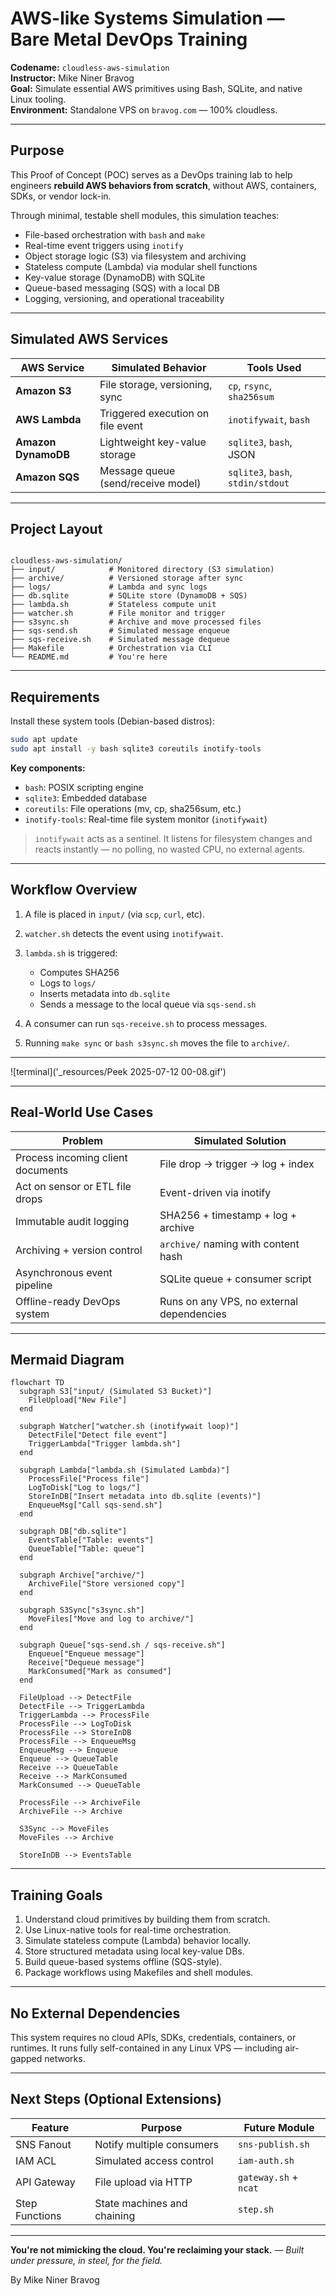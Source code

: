 # AWS-like Systems Simulation — Bare Metal DevOps Training

**Codename:** `cloudless-aws-simulation`  
**Instructor:** Mike Niner Bravog  
**Goal:** Simulate essential AWS primitives using Bash, SQLite, and native Linux tooling.  
**Environment:** Standalone VPS on `bravog.com` — 100% cloudless.

---

## Purpose

This Proof of Concept (POC) serves as a DevOps training lab to help engineers **rebuild AWS behaviors from scratch**, without AWS, containers, SDKs, or vendor lock-in.

Through minimal, testable shell modules, this simulation teaches:

- File-based orchestration with `bash` and `make`
- Real-time event triggers using `inotify`
- Object storage logic (S3) via filesystem and archiving
- Stateless compute (Lambda) via modular shell functions
- Key-value storage (DynamoDB) with SQLite
- Queue-based messaging (SQS) with a local DB
- Logging, versioning, and operational traceability

---

## Simulated AWS Services

| AWS Service         | Simulated Behavior                         | Tools Used                            |
|---------------------|--------------------------------------------|----------------------------------------|
| **Amazon S3**       | File storage, versioning, sync             | `cp`, `rsync`, `sha256sum`             |
| **AWS Lambda**      | Triggered execution on file event          | `inotifywait`, `bash`                  |
| **Amazon DynamoDB** | Lightweight key-value storage              | `sqlite3`, `bash`, JSON                |
| **Amazon SQS**      | Message queue (send/receive model)         | `sqlite3`, `bash`, `stdin/stdout`      |

---

## Project Layout

```

cloudless-aws-simulation/
├── input/            # Monitored directory (S3 simulation)
├── archive/          # Versioned storage after sync
├── logs/             # Lambda and sync logs
├── db.sqlite         # SQLite store (DynamoDB + SQS)
├── lambda.sh         # Stateless compute unit
├── watcher.sh        # File monitor and trigger
├── s3sync.sh         # Archive and move processed files
├── sqs-send.sh       # Simulated message enqueue
├── sqs-receive.sh    # Simulated message dequeue
├── Makefile          # Orchestration via CLI
└── README.md         # You're here

````

---

## Requirements

Install these system tools (Debian-based distros):

```bash
sudo apt update
sudo apt install -y bash sqlite3 coreutils inotify-tools
````

**Key components:**

* `bash`: POSIX scripting engine
* `sqlite3`: Embedded database
* `coreutils`: File operations (mv, cp, sha256sum, etc.)
* `inotify-tools`: Real-time file system monitor (`inotifywait`)

> `inotifywait` acts as a sentinel. It listens for filesystem changes and reacts instantly — no polling, no wasted CPU, no external agents.

---

## Workflow Overview

1. A file is placed in `input/` (via `scp`, `curl`, etc).
2. `watcher.sh` detects the event using `inotifywait`.
3. `lambda.sh` is triggered:

   * Computes SHA256
   * Logs to `logs/`
   * Inserts metadata into `db.sqlite`
   * Sends a message to the local queue via `sqs-send.sh`
4. A consumer can run `sqs-receive.sh` to process messages.
5. Running `make sync` or `bash s3sync.sh` moves the file to `archive/`.

---

![terminal]('_resources/Peek 2025-07-12 00-08.gif')

---

## Real-World Use Cases

| Problem                           | Simulated Solution                        |
| --------------------------------- | ----------------------------------------- |
| Process incoming client documents | File drop → trigger → log + index         |
| Act on sensor or ETL file drops   | Event-driven via inotify                  |
| Immutable audit logging           | SHA256 + timestamp + log + archive        |
| Archiving + version control       | `archive/` naming with content hash       |
| Asynchronous event pipeline       | SQLite queue + consumer script            |
| Offline-ready DevOps system       | Runs on any VPS, no external dependencies |

---

## Mermaid Diagram

```mermaid
flowchart TD
  subgraph S3["input/ (Simulated S3 Bucket)"]
    FileUpload["New File"]
  end

  subgraph Watcher["watcher.sh (inotifywait loop)"]
    DetectFile["Detect file event"]
    TriggerLambda["Trigger lambda.sh"]
  end

  subgraph Lambda["lambda.sh (Simulated Lambda)"]
    ProcessFile["Process file"]
    LogToDisk["Log to logs/"]
    StoreInDB["Insert metadata into db.sqlite (events)"]
    EnqueueMsg["Call sqs-send.sh"]
  end

  subgraph DB["db.sqlite"]
    EventsTable["Table: events"]
    QueueTable["Table: queue"]
  end

  subgraph Archive["archive/"]
    ArchiveFile["Store versioned copy"]
  end

  subgraph S3Sync["s3sync.sh"]
    MoveFiles["Move and log to archive/"]
  end

  subgraph Queue["sqs-send.sh / sqs-receive.sh"]
    Enqueue["Enqueue message"]
    Receive["Dequeue message"]
    MarkConsumed["Mark as consumed"]
  end

  FileUpload --> DetectFile
  DetectFile --> TriggerLambda
  TriggerLambda --> ProcessFile
  ProcessFile --> LogToDisk
  ProcessFile --> StoreInDB
  ProcessFile --> EnqueueMsg
  EnqueueMsg --> Enqueue
  Enqueue --> QueueTable
  Receive --> QueueTable
  Receive --> MarkConsumed
  MarkConsumed --> QueueTable

  ProcessFile --> ArchiveFile
  ArchiveFile --> Archive

  S3Sync --> MoveFiles
  MoveFiles --> Archive

  StoreInDB --> EventsTable
```

---

## Training Goals

1. Understand cloud primitives by building them from scratch.
2. Use Linux-native tools for real-time orchestration.
3. Simulate stateless compute (Lambda) behavior locally.
4. Store structured metadata using local key-value DBs.
5. Build queue-based systems offline (SQS-style).
6. Package workflows using Makefiles and shell modules.

---

## No External Dependencies

This system requires no cloud APIs, SDKs, credentials, containers, or runtimes.
It runs fully self-contained in any Linux VPS — including air-gapped networks.

---

## Next Steps (Optional Extensions)

| Feature        | Purpose                     | Future Module         |
| -------------- | --------------------------- | --------------------- |
| SNS Fanout     | Notify multiple consumers   | `sns-publish.sh`      |
| IAM ACL        | Simulated access control    | `iam-auth.sh`         |
| API Gateway    | File upload via HTTP        | `gateway.sh` + `ncat` |
| Step Functions | State machines and chaining | `step.sh`             |

---

**You're not mimicking the cloud. You're reclaiming your stack.**
— *Built under pressure, in steel, for the field.*

By Mike Niner Bravog